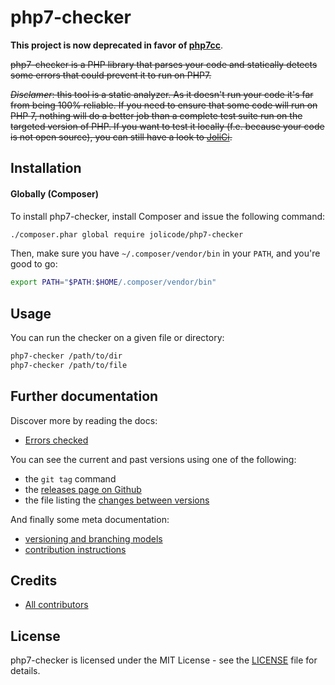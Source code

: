 # php7-checker

**This project is now deprecated in favor of [php7cc](https://github.com/sstalle/php7cc)**.

~~php7-checker is a PHP library that parses your code and statically detects
some errors that could prevent it to run on PHP7.~~

~~*Disclamer*: this tool is a static analyzer. As it doesn't run your code it's
far from being 100% reliable. If you need to ensure that some code will run on
PHP 7, nothing will do a better job than a complete test suite run on the
targeted version of PHP. If you want to test it locally (f.e. because your code
is not open source), you can still have a look to
[JoliCi](https://github.com/jolicode/JoliCi).~~

## Installation

#### Globally (Composer)

To install php7-checker, install Composer and issue the following command:
```bash
./composer.phar global require jolicode/php7-checker
```

Then, make sure you have ``~/.composer/vendor/bin`` in your ``PATH``, and
you're good to go:
```bash
export PATH="$PATH:$HOME/.composer/vendor/bin"
```

## Usage

You can run the checker on a given file or directory:

```bash
php7-checker /path/to/dir
php7-checker /path/to/file
```

## Further documentation

Discover more by reading the docs:

* [Errors checked](doc/01-errors-checked.md)

You can see the current and past versions using one of the following:

* the `git tag` command
* the [releases page on Github](https://github.com/jolicode/php7-checker/releases)
* the file listing the [changes between versions](CHANGELOG.md)

And finally some meta documentation:

* [versioning and branching models](VERSIONING.md)
* [contribution instructions](CONTRIBUTING.md)

## Credits

* [All contributors](https://github.com/jolicode/php7-checker/graphs/contributors)

## License

php7-checker is licensed under the MIT License - see the [LICENSE](LICENSE) file
for details.
